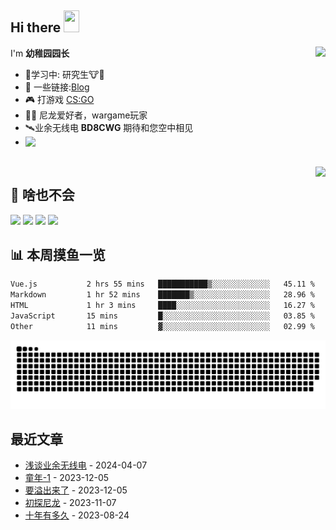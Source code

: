 ## Hi there <img src="https://media.giphy.com/media/hvRJCLFzcasrR4ia7z/giphy.gif" width="25px" height="35px">

<a href="#">
  <img align="right" src="https://github-readme-stats.vercel.app/api?username=yzyyz1387&show_icons=true">

</a>

I'm **幼稚园园长**

-  🔬学习中: 研究生🐮🐴
- 💬 一些链接:[Blog](https://yzyyz.top) 
- 🎮 打游戏 [CS:GO](https://store.steampowered.com/app/730/CounterStrike_Global_Offensive/)
- 👮‍♂️ 尼龙爱好者，wargame玩家 
- 🛰业余无线电 **BD8CWG** 期待和您空中相见
- <a href="https://baike.baidu.com/item/%E8%A5%BF%E5%8C%97%E5%86%9C%E6%9E%97%E7%A7%91%E6%8A%80%E5%A4%A7%E5%AD%A6" target="_blank"><img align="left" src="https://cdn.jsdelivr.net/gh/yzyyz1387/WangYeQianger/nwafu.png" height="75px">   
  
<br>
<a href="#" style="">
  <img align="right" src="https://github-readme-stats.vercel.app/api/top-langs/?username=yzyyz1387&hide=html">
</a>


## 🌟 **啥也不会**  
![](https://img.shields.io/badge/Windows10-0078d6?style=flat-square&logo=windows&logoColor=fff)
![](https://img.shields.io/badge/-Python-3e74a2?style=flat-square&logo=Python&logoColor=fff)
![](https://img.shields.io/badge/-PS-00c7f5?style=flat-square&logo=adobephotoshop&logoColor=fff)
![](https://img.shields.io/badge/-PR-d46bf7?style=flat-square&logo=adobepremierepro&logoColor=fff)
<!--
![](https://img.shields.io/badge/Windows10-0078d6?style=flat-square&logo=windows&logoColor=fff)
![](https://img.shields.io/badge/-Python-3e74a2?style=flat-square&logo=Python&logoColor=fff)
![](https://img.shields.io/badge/-HTML-e76029?style=flat-square&logo=html5&logoColor=fff)
![](https://img.shields.io/badge/-CSS-275ee4?style=flat-square&logo=css3&logoColor=fff)
![](https://img.shields.io/badge/-JavaScript-eeca03?style=flat-square&logo=javascript&logoColor=fff)
![](https://img.shields.io/badge/-PS-00c7f5?style=flat-square&logo=adobephotoshop&logoColor=fff)
![](https://img.shields.io/badge/-PR-d46bf7?style=flat-square&logo=adobepremierepro&logoColor=fff)
![](https://img.shields.io/badge/-LR-abd0e8?style=flat-square&logo=adobelightroomclassic&logoColor=fff)
![](https://img.shields.io/badge/-AU-00d8b0?style=flat-square&logo=adobeaudition&logoColor=fff)
-->  


## 📊 **本周摸鱼一览**
<!--START_SECTION:waka-->

```txt
Vue.js           2 hrs 55 mins   ███████████▒░░░░░░░░░░░░░   45.11 %
Markdown         1 hr 52 mins    ███████▒░░░░░░░░░░░░░░░░░   28.96 %
HTML             1 hr 3 mins     ████░░░░░░░░░░░░░░░░░░░░░   16.27 %
JavaScript       15 mins         █░░░░░░░░░░░░░░░░░░░░░░░░   03.85 %
Other            11 mins         ▓░░░░░░░░░░░░░░░░░░░░░░░░   02.99 %
```

<!--END_SECTION:waka-->  

<p align="center">
    <a href="https://github.com/yzyyz1387"><picture>
  <source
    media="(prefers-color-scheme: dark)"
    srcset="/dist/github-snake-dark.svg"
  />
  <source
    media="(prefers-color-scheme: light)"
    srcset="/dist/github-snake.svg"
  />
  <img
    alt="github contribution grid snake animation"
    src="/dist/github-snake-dark.svg"
  />
</picture></a>
</p>
 

## 最近文章
<!-- START_SECTION:blog -->
* <a href='https://yzyyz.top/archives/ham.html' target='_blank'>浅谈业余无线电</a> - 2024-04-07
* <a href='https://yzyyz.top/archives/childhood-1.html' target='_blank'>童年-1</a> - 2023-12-05
* <a href='https://yzyyz.top/archives/114514.html' target='_blank'>要溢出来了</a> - 2023-12-05
* <a href='https://yzyyz.top/archives/nylon.html' target='_blank'>初探尼龙</a> - 2023-11-07
* <a href='https://yzyyz.top/archives/10years.html' target='_blank'>十年有多久</a> - 2023-08-24
<!-- END_SECTION:blog -->
